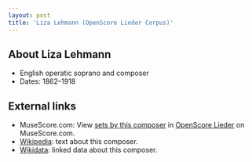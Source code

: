 ```yaml
---
layout: post
title: 'Liza Lehmann (OpenScore Lieder Corpus)'
---
```


## About Liza Lehmann

- English operatic soprano and composer
- Dates: 1862–1918

## External links

- MuseScore.com: View [sets by this composer] in [OpenScore Lieder] on MuseScore.com.
- [Wikipedia]: text about this composer.
- [Wikidata]: linked data about this composer.

[Wikipedia]: https://en.wikipedia.org/wiki/Liza_Lehmann
[Wikidata]: https://www.wikidata.org/wiki/Q4887488
[sets by this composer]: https://musescore.com/openscore-lieder-corpus/sets?order=title&text=Lehmann,+Liza
[OpenScore Lieder]: https://musescore.com/openscore-lieder-corpus

